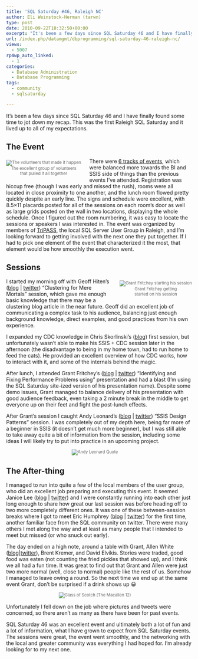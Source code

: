 ```yaml
---
title: 'SQL Saturday #46, Raleigh NC'
author: Eli Weinstock-Herman (tarwn)
type: post
date: 2010-09-22T10:32:50+00:00
excerpt: "It's been a few days since SQL Saturday 46 and I have finally found some time to jot down my recap. This was the first Raleigh SQL Saturday and it lived up to all of my expectations."
url: /index.php/datamgmt/dbprogramming/sql-saturday-46-raleigh-nc/
views:
  - 5007
rp4wp_auto_linked:
  - 1
categories:
  - Database Administration
  - Database Programming
tags:
  - community
  - sqlsaturday

---
```

It&#8217;s been a few days since SQL Saturday 46 and I have finally found some time to jot down my recap. This was the first Raleigh SQL Saturday and it lived up to all of my expectations.

## The Event

<div style="float: left; margin: .5em 2em .5em 0px; color: #666666; font-size: 80%; text-align: center;">
  <img src="http://www.tiernok.com/LTDBlog/sqlsat46_2010/volunteers.png" alt="The volunteers that made it happen" /><br /> The excellent group of volunteers <br />that pulled it all together
</div>

There were [6 tracks of events][1], which were balanced more towards the BI and SSIS side of things than the previous events I&#8217;ve attended. Registration was hiccup free (though I was early and missed the rush), rooms were all located in close proximity to one another, and the lunch room flowed pretty quickly despite an early line. The signs and schedule were excellent, with 8.5&#215;11 placards posted for all of the sessions on each room&#8217;s door as well as large grids posted on the wall in two locations, displaying the whole schedule. Once I figured out the room numbering, it was easy to locate the sessions or speakers I was interested in. The event was organized by members of [TriPASS][2], the local SQL Server User Group in Raleigh, and I&#8217;m looking forward to getting involved with the next one they put together. If I had to pick one element of the event that characterized it the most, that element would be how smoothly the execution went.

## Sessions

<div style="float: right; margin: .5em 0 .5em 2em; color: #666666; font-size: 80%; text-align: center;">
  <img src="http://www.tiernok.com/LTDBlog/sqlsat46_2010/grant.png" alt="Grant Fritchey starting his session" /><br /> Grant Fritchey getting <br /> started on his session
</div>

I started my morning off with Geoff Hiten&#8217;s ([blog][3] | [twitter][4]) &#8220;Clustering for Mere Mortals&#8221; session, which gave me enough basic knowledge that there may be a clustering blog article in the near future. Geoff did an excellent job of communicating a complex task to his audience, balancing just enough background knowledge, direct examples, and good practices from his own experience.

I expanded my CDC knowledge in Chris Skorlinski&#8217;s ([blog][5]) first session, but unfortunately wasn&#8217;t able to make his SSIS + CDC session later in the afternoon (the disadvantage to being in my home town, had to run home to feed the cats). He provided an excellent overview of how CDC works, how to interact with it, and some of the internals behind the magic.

After lunch, I attended Grant Fritchey&#8217;s ([blog][6] | [twitter][7]) &#8220;Identifying and Fixing Performance Problems using&#8221; presentation and had a blast (I&#8217;m using the SQL Saturday site-ized version of his presentation name). Despite some demo issues, Grant managed to balance delivery of his presentation with good audience feedback, even taking a 2 minute break in the middle to get everyone up on their feet and fight the post-lunch effects. 

After Grant&#8217;s session I caught Andy Leonard&#8217;s ([blog][8] | [twitter][9]) &#8220;SSIS Design Patterns&#8221; session. I was completely out of my depth here, being far more of a beginner in SSIS (it doesn&#8217;t get much more beginner), but I was still able to take away quite a bit of information from the session, including some ideas I will likely try to put into practice in an upcoming project.

<div style="margin: .5em 2em .5em 0px; color: #666666; font-size: 80%; text-align: center;">
  <img src="http://www.tiernok.com/LTDBlog/sqlsat46_2010/andyquote.png" alt="Andy Leonard Quote" />
</div>

## The After-thing

I managed to run into quite a few of the local members of the user group, who did an excellent job preparing and executing this event. It seemed Janice Lee ([blog][10] | [twitter][11]) and I were constantly running into each other just long enough to share how great our last session was before heading off to two more completely different ones. It was one of these between-session breaks where I got to meet Eric Humphrey ([blog][12] | [twitter][13]) for the first time, another familiar face from the SQL community on twitter. There were many others I met along the way and at least as many people that I intended to meet but missed (or who snuck out early). 

The day ended on a high note, around a table with Grant, Allen White ([blog][14]|[twitter][15]), Brent Kremer, and David Elvikis. Stories were traded, good food was eaten (not counting the fried pickles that showed up), and I think we all had a fun time. It was great to find out that Grant and Allen were just two more normal (well, close to normal) people like the rest of us. Somehow I managed to leave owing a round. So the next time we end up at the same event Grant, don&#8217;t be surprised if a drink shows up 😀

<div style="margin: .5em 2em .5em 0px; color: #666666; font-size: 80%; text-align: center;">
  <img src="http://www.tiernok.com/LTDBlog/sqlsat46_2010/scotch.png" alt="Glass of Scotch (The Macallen 12)" />
</div>

Unfortunately I fell down on the job where pictures and tweets were concerned, so there aren&#8217;t as many as there have been for past events. 

SQL Saturday 46 was an excellent event and ultimately both a lot of fun and a lot of information, what I have grown to expect from SQL Saturday events. The sessions were great, the event went smoothly, and the networking with the local and greater community was everything I had hoped for. I&#8217;m already looking for to my next one.

 [1]: http://www.sqlsaturday.com/46/schedule.aspx "Check out the full schedule"
 [2]: http://tripass.org "Visit the TriPASS site"
 [3]: http://weblogs.sqlteam.com/geoffh/default.aspx "Geoff Hiten's blog"
 [4]: http://twitter.com/sqlcraftsman "SQLCraftsman on Twitter"
 [5]: http://blogs.msdn.com/b/repltalk/ "Visit Chris's blog"
 [6]: http://scarydba.wordpress.com/ "Visit Grant's blog"
 [7]: http://twitter.com/GFritchey "GFritchey on Twitter"
 [8]: http://sqlblog.com/blogs/andy_leonard/ "Visit Andy's blog"
 [9]: http://twitter.com/AndyLeonard "AndyLeonard on Twitter"
 [10]: http://janiceclee.com/ "Visit Janice's blog"
 [11]: http://twitter.com/JaniceLee "JaniceLee on Twitter"
 [12]: http://lotsahelp.blogspot.com/ "Visit Eric's blog"
 [13]: http://twitter.com/lotsahelp "Lotsahelp on Twitter"
 [14]: http://sqlblog.com/blogs/allen_white/default.aspx "Check out Allen's blog"
 [15]: http://twitter.com/sqlrunr "SQLRunr on Twitter"